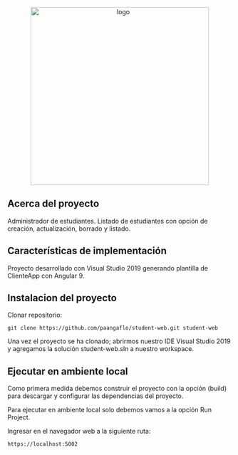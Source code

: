 <p align="center"><img src="http://orbitgroup.ca/wp-content/themes/child/images/orbit-group-logo.png" width="400px" alt="logo"></p>

## Acerca del proyecto

Administrador de estudiantes. Listado de estudiantes con opción de creación, actualización, borrado y listado.

## Características de implementación

Proyecto desarrollado con Visual Studio 2019 generando plantilla de ClienteApp con Angular 9.

## Instalacion del proyecto

Clonar repositorio:
```shell script
git clone https://github.com/paangaflo/student-web.git student-web
```

Una vez el proyecto se ha clonado; abrirmos nuestro IDE Visual Studio 2019 y agregamos la solución student-web.sln a nuestro workspace.

## Ejecutar en ambiente local

Como primera medida debemos construir el proyecto con la opción (build) para descargar y configurar las dependencias del proyecto.

Para ejecutar en ambiente local solo debemos vamos a la opción Run Project.

Ingresar en el navegador web a la siguiente ruta:
```shell script
https://localhost:5002
```